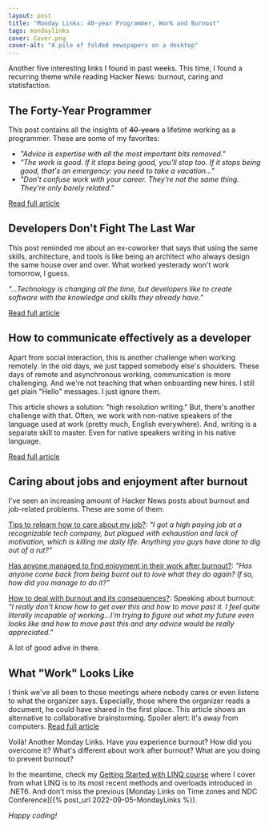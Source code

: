 ```yaml
---
layout: post
title: "Monday Links: 40-year Programmer, Work and Burnout"
tags: mondaylinks
cover: Cover.png
cover-alt: "A pile of folded newspapers on a desktop"
---
```


Another five interesting links I found in past weeks. This time, I found a recurring theme while reading Hacker News: burnout, caring and statisfaction.

## The Forty-Year Programmer

This post contains all the insights of ~~40-years~~ a lifetime working as a programmer. These are some of my favorites:

* _"Advice is expertise with all the most important bits removed."_
* _"The work is good. If it stops being good, you'll stop too. If it stops being good, that's an emergency: you need to take a vacation..."_
* _"Don't confuse work with your career. They're not the same thing. They're only barely related."_

[Read full article](https://codefol.io/posts/the-forty-year-programmer/)

## Developers Don't Fight The Last War

This post reminded me about an ex-coworker that says that using the same skills, architecture, and tools is like being an architect who always design the same house over and over. What worked yesterady won't work tomorrow, I guess.

_"...Technology is changing all the time, but developers like to create software with the knowledge and skills they already have."_

[Read full article](https://itnext.io/developers-dont-fight-the-last-war-d7d797ae172d)

## How to communicate effectively as a developer

Apart from social interaction, this is another challenge when working remotely. In the old days, we just tapped somebody else's shoulders. These days of remote and asynchronous working, communication is more challenging. And we're not teaching that when onboarding new hires. I still get plain "Hello" messages. I just ignore them.

This article shows a solution: "high resolution writing." But, there's another challenge with that. Often, we work with non-native speakers of the language used at work (pretty much, English everywhere). And, writing is a separate skill to master. Even for native speakers writing in his native language.

[Read full article](https://www.karlsutt.com/articles/communicating-effectively-as-a-developer/)

## Caring about jobs and enjoyment after burnout

I've seen an increasing amount of Hacker News posts about burnout and job-related problems. These are some of them:

[Tips to relearn how to care about my job?](https://news.ycombinator.com/item?id=32954452): _"I got a high paying job at a recognizable tech company, but plagued with exhaustion and lack of motivation, which is killing me daily life. Anything you guys have done to dig out of a rut?"_

[Has anyone managed to find enjoyment in their work after burnout?](https://news.ycombinator.com/item?id=33260525): _"Has anyone come back from being burnt out to love what they do again? If so, how did you manage to do it?"_

[How to deal with burnout and its consequences?](https://news.ycombinator.com/item?id=33434742): Speaking about burnout: _"I really don't know how to get over this and how to move past it. I feel quite literally incapable of working...I'm trying to figure out what my future even looks like and how to move past this and any advice would be really appreciated."_

A lot of good adive in there.

## What "Work" Looks Like

I think we've all been to those meetings where nobody cares or even listens to what the organizer says. Especially, those where the organizer reads a document, he could have shared in the first place. This article shows an alternative to collaborative brainstorming. Spoiler alert: it's away from computers. [Read full article](https://blog.jim-nielsen.com/2022/what-work-looks-like/)

Voilà! Another Monday Links. Have you experience burnout? How did you overcome it? What's different about work after burnout? What are you doing to prevent burnout?

In the meantime, check my [Getting Started with LINQ course](https://www.educative.io/courses/getting-started-linq-c-sharp) where I cover from what LINQ is to its most recent methods and overloads introduced in .NET6. And don’t miss the previous [Monday Links on Time zones and NDC Conference]({% post_url 2022-09-05-MondayLinks %}).

_Happy coding!_